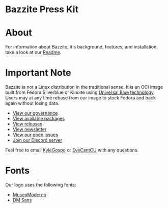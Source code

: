 # Bazzite Press Kit

# About
For information about Bazzite, it's background, features, and installation, take a look at our [Readme](https://bazzite.gg/).

# Important Note
Bazzite is not a Linux distribution in the traditional sense. It is an OCI image built from Fedora Silverblue or Kinoite using [Universal Blue technology](https://universal-blue.org/). Users may at any time rebase from our image to stock Fedora and back again without losing data.

- [View our governance](https://universal-blue.org/membership/)
- [View available packages](https://github.com/orgs/ublue-os/packages?repo_name=bazzite)
- [View releases](https://github.com/ublue-os/bazzite/releases)
- [View newsletter](https://universal-blue.org/blog/category/bazzite/)
- [View our open issues](https://github.com/ublue-os/bazzite/issues)
- [Join our Discord server](https://discord.gg/QhwnC5PnqF)

Feel free to email [KyleGospo](mailto:kylegospo@bazzite.gg) or [EyeCantCU](mailto:eyecantcu@bazzite.gg) with any questions.

# Fonts
Our logo uses the following fonts:
- [MuseoModerno](https://fonts.google.com/specimen/MuseoModerno)
- [DM Sans](https://fonts.google.com/specimen/DM+Sans)
